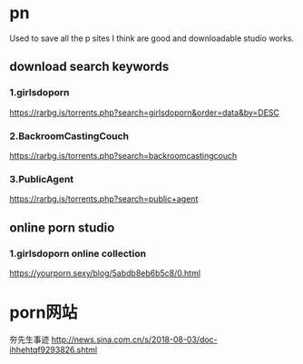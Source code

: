 # pn
Used to save all the p sites I think are good and downloadable studio works.

## download search keywords
### 1.girlsdoporn <br/>
https://rarbg.is/torrents.php?search=girlsdoporn&order=data&by=DESC
### 2.BackroomCastingCouch
https://rarbg.is/torrents.php?search=backroomcastingcouch
### 3.PublicAgent
https://rarbg.is/torrents.php?search=public+agent

## online porn studio
### 1.girlsdoporn online collection
https://yourporn.sexy/blog/5abdb8eb6b5c8/0.html



# porn网站
夯先生事迹
http://news.sina.com.cn/s/2018-08-03/doc-ihhehtqf9293826.shtml
